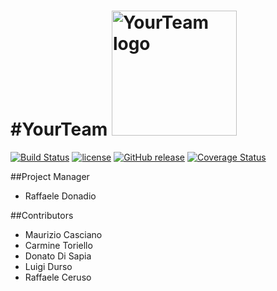 #YourTeam
<img src="http://i.imgur.com/MnIVP5r.png" alt="YourTeam logo" width="200px" height="200px">
========================
[![Build Status](https://travis-ci.org/izio7/YourTeam.svg?branch=master)](https://travis-ci.org/izio7/YourTeam)
[![license](https://img.shields.io/github/license/izio7/YourTeam.svg)]()
[![GitHub release](https://img.shields.io/github/release/izio7/YourTeam.svg)]()
[![Coverage Status](https://coveralls.io/repos/github/izio7/YourTeam/badge.svg?branch=master)](https://coveralls.io/github/izio7/YourTeam?branch=master)

##Project Manager
* Raffaele Donadio

##Contributors
* Maurizio Casciano
* Carmine Toriello
* Donato Di Sapia
* Luigi Durso
* Raffaele Ceruso
